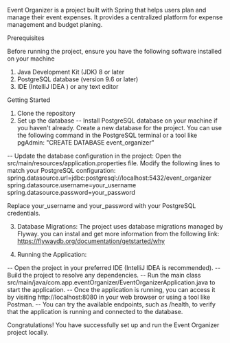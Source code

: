 Event Organizer is a project built with Spring that helps users plan and manage their event expenses. It provides a centralized platform for expense management and budget planing.

Prerequisites

Before running the project, ensure you have the following software installed on your machine

1. Java Development Kit (JDK) 8 or later
2. PostgreSQL database (version 9.6 or later)
3. IDE (IntelliJ IDEA ) or any text editor

Getting Started

1. Clone the repository
2. Set up the database
-- Install PostgreSQL database on your machine if you haven't already.
Create a new database for the project. You can use the following command in the PostgreSQL terminal or a tool like pgAdmin:
"CREATE DATABASE event_organizer"

-- Update the database configuration in the project:
Open the src/main/resources/application.properties file. Modify the following lines to match your PostgreSQL configuration:
spring.datasource.url=jdbc:postgresql://localhost:5432/event_organizer
spring.datasource.username=your_username
spring.datasource.password=your_password

Replace your_username and your_password with your PostgreSQL credentials.

3. Database Migrations:
The project uses database migrations managed by Flyway. you can instal and get more information from the following link: https://flywaydb.org/documentation/getstarted/why 

4. Running the Application:

-- Open the project in your preferred IDE (IntelliJ IDEA is recommended).
-- Build the project to resolve any dependencies.
-- Run the main class src/main/java/com.app.eventOrganizer/EventOrganizerApplication.java to start the application.
-- Once the application is running, you can access it by visiting http://localhost:8080 in your web browser or using a tool like Postman.
-- You can try the available endpoints, such as /health, to verify that the application is running and connected to the database.

Congratulations! You have successfully set up and run the Event Organizer project locally.
